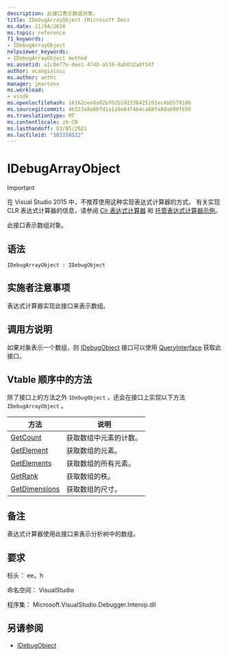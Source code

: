 ```yaml
---
description: 此接口表示数组对象。
title: IDebugArrayObject |Microsoft Docs
ms.date: 11/04/2016
ms.topic: reference
f1_keywords:
- IDebugArrayObject
helpviewer_keywords:
- IDebugArrayObject method
ms.assetid: a1c8e77e-dee1-4748-a516-6ab032a8f54f
author: acangialosi
ms.author: anthc
manager: jmartens
ms.workload:
- vssdk
ms.openlocfilehash: 16162cee8a02bf02b192336425101ec4bb579106
ms.sourcegitcommit: 4b323a8a8bfd1a1a9e84f4b4ca88fa8da690f656
ms.translationtype: MT
ms.contentlocale: zh-CN
ms.lasthandoff: 03/05/2021
ms.locfileid: "102158522"
---
```

# <a name="idebugarrayobject"></a>IDebugArrayObject
> [!IMPORTANT]
> 在 Visual Studio 2015 中，不推荐使用这种实现表达式计算器的方式。 有关实现 CLR 表达式计算器的信息，请参阅 [Clr 表达式计算器](https://github.com/Microsoft/ConcordExtensibilitySamples/wiki/CLR-Expression-Evaluators) 和 [托管表达式计算器示例](https://github.com/Microsoft/ConcordExtensibilitySamples/wiki/Managed-Expression-Evaluator-Sample)。

 此接口表示数组对象。

## <a name="syntax"></a>语法

```
IDebugArrayObject : IDebugObject
```

## <a name="notes-for-implementers"></a>实施者注意事项
 表达式计算器实现此接口来表示数组。

## <a name="notes-for-callers"></a>调用方说明
 如果对象表示一个数组，则 [IDebugObject](../../../extensibility/debugger/reference/idebugobject.md) 接口可以使用 [QueryInterface](/cpp/atl/queryinterface) 获取此接口。

## <a name="methods-in-vtable-order"></a>Vtable 顺序中的方法
 除了接口上的方法之外 `IDebugObject` ，还会在接口上实现以下方法 `IDebugArrayObject` 。

|方法|说明|
|------------|-----------------|
|[GetCount](../../../extensibility/debugger/reference/idebugarrayobject-getcount.md)|获取数组中元素的计数。|
|[GetElement](../../../extensibility/debugger/reference/idebugarrayobject-getelement.md)|获取数组的元素。|
|[GetElements](../../../extensibility/debugger/reference/idebugarrayobject-getelements.md)|获取数组的所有元素。|
|[GetRank](../../../extensibility/debugger/reference/idebugarrayobject-getrank.md)|获取数组的秩。|
|[GetDimensions](../../../extensibility/debugger/reference/idebugarrayobject-getdimensions.md)|获取数组的尺寸。|

## <a name="remarks"></a>备注
 表达式计算器使用此接口来表示分析树中的数组。

## <a name="requirements"></a>要求
 标头： ee。h

 命名空间： VisualStudio

 程序集： Microsoft.VisualStudio.Debugger.Interop.dll

## <a name="see-also"></a>另请参阅
- [IDebugObject](../../../extensibility/debugger/reference/idebugobject.md)
